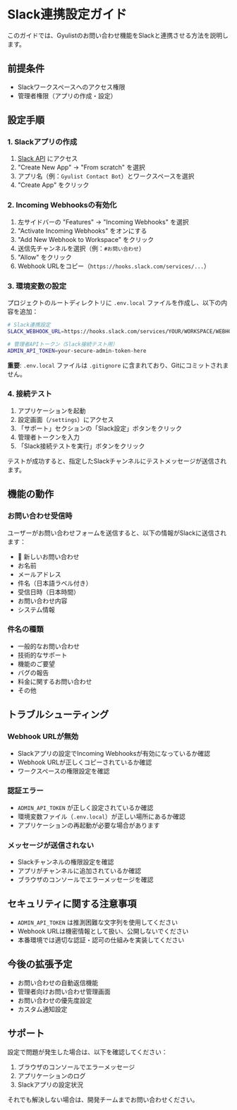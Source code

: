 # Slack連携設定ガイド

このガイドでは、Gyulistのお問い合わせ機能をSlackと連携させる方法を説明します。

## 前提条件

- Slackワークスペースへのアクセス権限
- 管理者権限（アプリの作成・設定）

## 設定手順

### 1. Slackアプリの作成

1. [Slack API](https://api.slack.com/apps) にアクセス
2. "Create New App" → "From scratch" を選択
3. アプリ名（例：`Gyulist Contact Bot`）とワークスペースを選択
4. "Create App" をクリック

### 2. Incoming Webhooksの有効化

1. 左サイドバーの "Features" → "Incoming Webhooks" を選択
2. "Activate Incoming Webhooks" をオンにする
3. "Add New Webhook to Workspace" をクリック
4. 送信先チャンネルを選択（例：`#お問い合わせ`）
5. "Allow" をクリック
6. Webhook URLをコピー（`https://hooks.slack.com/services/...`）

### 3. 環境変数の設定

プロジェクトのルートディレクトリに `.env.local` ファイルを作成し、以下の内容を追加：

```bash
# Slack連携設定
SLACK_WEBHOOK_URL=https://hooks.slack.com/services/YOUR/WORKSPACE/WEBHOOK

# 管理者APIトークン（Slack接続テスト用）
ADMIN_API_TOKEN=your-secure-admin-token-here
```

**重要**: `.env.local` ファイルは `.gitignore` に含まれており、Gitにコミットされません。

### 4. 接続テスト

1. アプリケーションを起動
2. 設定画面（`/settings`）にアクセス
3. 「サポート」セクションの「Slack設定」ボタンをクリック
4. 管理者トークンを入力
5. 「Slack接続テストを実行」ボタンをクリック

テストが成功すると、指定したSlackチャンネルにテストメッセージが送信されます。

## 機能の動作

### お問い合わせ受信時

ユーザーがお問い合わせフォームを送信すると、以下の情報がSlackに送信されます：

- 📧 新しいお問い合わせ
- お名前
- メールアドレス
- 件名（日本語ラベル付き）
- 受信日時（日本時間）
- お問い合わせ内容
- システム情報

### 件名の種類

- 一般的なお問い合わせ
- 技術的なサポート
- 機能のご要望
- バグの報告
- 料金に関するお問い合わせ
- その他

## トラブルシューティング

### Webhook URLが無効

- Slackアプリの設定でIncoming Webhooksが有効になっているか確認
- Webhook URLが正しくコピーされているか確認
- ワークスペースの権限設定を確認

### 認証エラー

- `ADMIN_API_TOKEN` が正しく設定されているか確認
- 環境変数ファイル（`.env.local`）が正しい場所にあるか確認
- アプリケーションの再起動が必要な場合があります

### メッセージが送信されない

- Slackチャンネルの権限設定を確認
- アプリがチャンネルに追加されているか確認
- ブラウザのコンソールでエラーメッセージを確認

## セキュリティに関する注意事項

- `ADMIN_API_TOKEN` は推測困難な文字列を使用してください
- Webhook URLは機密情報として扱い、公開しないでください
- 本番環境では適切な認証・認可の仕組みを実装してください

## 今後の拡張予定

- お問い合わせの自動返信機能
- 管理者向けお問い合わせ管理画面
- お問い合わせの優先度設定
- カスタム通知設定

## サポート

設定で問題が発生した場合は、以下を確認してください：

1. ブラウザのコンソールでエラーメッセージ
2. アプリケーションのログ
3. Slackアプリの設定状況

それでも解決しない場合は、開発チームまでお問い合わせください。

